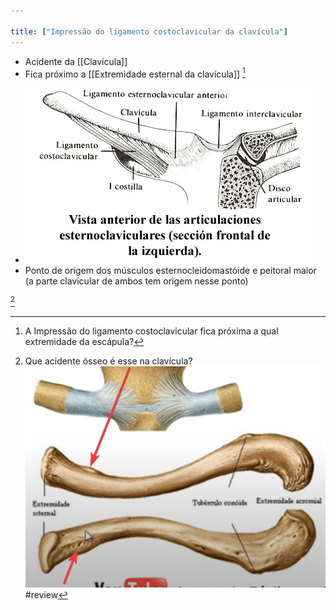 ```yaml
---

title: ["Impressão do ligamento costoclavicular da clavícula"]
---
```

+ Acidente da [[Clavícula]]
+ Fica próximo a [[Extremidade esternal da clavícula]] [^367587]

[^367587]: A Impressão do ligamento costoclavicular fica próxima a qual extremidade da escápula?

+ ![Pasted image 20210412100935.png](Pasted%20image%2020210412100935.png)
+ Ponto de origem dos músculos esternocleidomastóide e peitoral maior (a parte clavicular de ambos tem origem nesse ponto)

[^467013]

[^467013]: Que acidente ósseo é esse na clavícula? ![Pasted image 20210330000631.png](Pasted%20image%2020210330000631.png)
#review 
